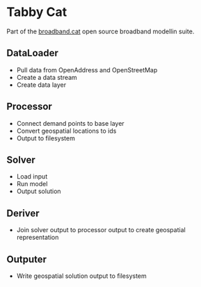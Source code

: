 
# Tabby Cat

Part of the [broadband.cat](https://broadband.cat) open source broadband modellin suite.


## DataLoader

- Pull data from OpenAddress and OpenStreetMap
- Create a data stream
- Create data layer

## Processor

- Connect demand points to base layer
- Convert geospatial locations to ids
- Output to filesystem

## Solver

- Load input
- Run model
- Output solution

## Deriver

- Join solver output to processor output to create geospatial representation


## Outputer

- Write geospatial solution output to filesystem
